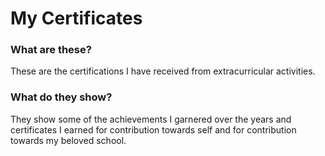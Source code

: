 
# My Certificates

### What are these?
These are the certifications I have received from extracurricular activities.

### What do they show?
They show some of the achievements I garnered over the years and certificates I earned for contribution towards self and for contribution towards my beloved school.

